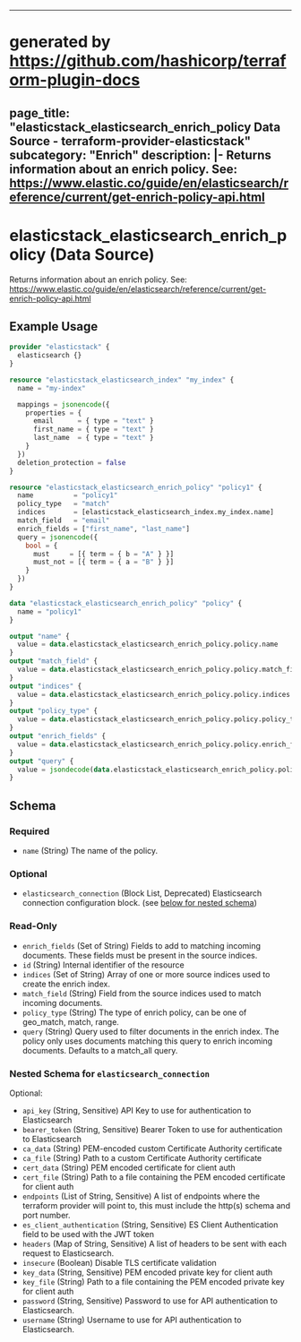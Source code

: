 
---
# generated by https://github.com/hashicorp/terraform-plugin-docs
page_title: "elasticstack_elasticsearch_enrich_policy Data Source - terraform-provider-elasticstack"
subcategory: "Enrich"
description: |-
  Returns information about an enrich policy. See: https://www.elastic.co/guide/en/elasticsearch/reference/current/get-enrich-policy-api.html
---

# elasticstack_elasticsearch_enrich_policy (Data Source)

Returns information about an enrich policy. See: https://www.elastic.co/guide/en/elasticsearch/reference/current/get-enrich-policy-api.html

## Example Usage

```terraform
provider "elasticstack" {
  elasticsearch {}
}

resource "elasticstack_elasticsearch_index" "my_index" {
  name = "my-index"

  mappings = jsonencode({
    properties = {
      email      = { type = "text" }
      first_name = { type = "text" }
      last_name  = { type = "text" }
    }
  })
  deletion_protection = false
}

resource "elasticstack_elasticsearch_enrich_policy" "policy1" {
  name          = "policy1"
  policy_type   = "match"
  indices       = [elasticstack_elasticsearch_index.my_index.name]
  match_field   = "email"
  enrich_fields = ["first_name", "last_name"]
  query = jsonencode({
    bool = {
      must     = [{ term = { b = "A" } }]
      must_not = [{ term = { a = "B" } }]
    }
  })
}

data "elasticstack_elasticsearch_enrich_policy" "policy" {
  name = "policy1"
}

output "name" {
  value = data.elasticstack_elasticsearch_enrich_policy.policy.name
}
output "match_field" {
  value = data.elasticstack_elasticsearch_enrich_policy.policy.match_field
}
output "indices" {
  value = data.elasticstack_elasticsearch_enrich_policy.policy.indices
}
output "policy_type" {
  value = data.elasticstack_elasticsearch_enrich_policy.policy.policy_type
}
output "enrich_fields" {
  value = data.elasticstack_elasticsearch_enrich_policy.policy.enrich_fields
}
output "query" {
  value = jsondecode(data.elasticstack_elasticsearch_enrich_policy.policy.query)
}
```

<!-- schema generated by tfplugindocs -->
## Schema

### Required

- `name` (String) The name of the policy.

### Optional

- `elasticsearch_connection` (Block List, Deprecated) Elasticsearch connection configuration block. (see [below for nested schema](#nestedblock--elasticsearch_connection))

### Read-Only

- `enrich_fields` (Set of String) Fields to add to matching incoming documents. These fields must be present in the source indices.
- `id` (String) Internal identifier of the resource
- `indices` (Set of String) Array of one or more source indices used to create the enrich index.
- `match_field` (String) Field from the source indices used to match incoming documents.
- `policy_type` (String) The type of enrich policy, can be one of geo_match, match, range.
- `query` (String) Query used to filter documents in the enrich index. The policy only uses documents matching this query to enrich incoming documents. Defaults to a match_all query.

<a id="nestedblock--elasticsearch_connection"></a>
### Nested Schema for `elasticsearch_connection`

Optional:

- `api_key` (String, Sensitive) API Key to use for authentication to Elasticsearch
- `bearer_token` (String, Sensitive) Bearer Token to use for authentication to Elasticsearch
- `ca_data` (String) PEM-encoded custom Certificate Authority certificate
- `ca_file` (String) Path to a custom Certificate Authority certificate
- `cert_data` (String) PEM encoded certificate for client auth
- `cert_file` (String) Path to a file containing the PEM encoded certificate for client auth
- `endpoints` (List of String, Sensitive) A list of endpoints where the terraform provider will point to, this must include the http(s) schema and port number.
- `es_client_authentication` (String, Sensitive) ES Client Authentication field to be used with the JWT token
- `headers` (Map of String, Sensitive) A list of headers to be sent with each request to Elasticsearch.
- `insecure` (Boolean) Disable TLS certificate validation
- `key_data` (String, Sensitive) PEM encoded private key for client auth
- `key_file` (String) Path to a file containing the PEM encoded private key for client auth
- `password` (String, Sensitive) Password to use for API authentication to Elasticsearch.
- `username` (String) Username to use for API authentication to Elasticsearch.

